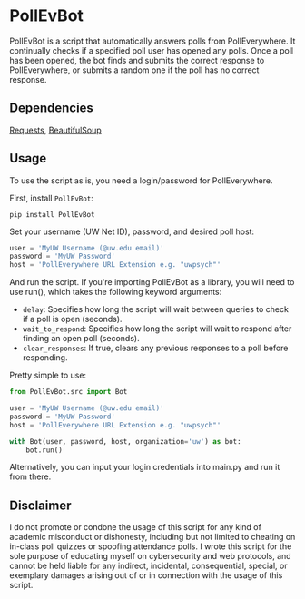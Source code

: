 # PollEvBot

PollEvBot is a script that automatically answers polls from PollEverywhere. It continually checks if a specified poll user has opened any polls. Once a poll has been opened, the bot finds and submits the correct response to PollEverywhere, or submits a random one if the poll has no correct response.

## Dependencies

[Requests](https://github.com/requests/requests), [BeautifulSoup](https://github.com/waylan/beautifulsoup)

## Usage

To use the script as is, you need a login/password for PollEverywhere.

First, install `PollEvBot`:
```
pip install PollEvBot
```

Set your username (UW Net ID), password, and desired poll host:
```python
user = 'MyUW Username (@uw.edu email)'
password = 'MyUW Password'
host = 'PollEverywhere URL Extension e.g. "uwpsych"'
```

And run the script. If you're importing PollEvBot as a library, you will need to use run(), which takes the following keyword arguments:
 * `delay`: Specifies how long the script will wait between queries to check if a poll is open (seconds).
 * `wait_to_respond`: Specifies how long the script will wait to respond after finding an open poll (seconds).
 * `clear_responses`: If true, clears any previous responses to a poll before responding.
  
Pretty simple to use:
```python
from PollEvBot.src import Bot

user = 'MyUW Username (@uw.edu email)'
password = 'MyUW Password'
host = 'PollEverywhere URL Extension e.g. "uwpsych"'

with Bot(user, password, host, organization='uw') as bot:
    bot.run()
```
Alternatively, you can input your login credentials into main.py and run it from there.

## Disclaimer

I do not promote or condone the usage of this script for any kind of academic misconduct or dishonesty, including but not limited to cheating on in-class poll quizzes or spoofing attendance polls. I wrote this script for the sole purpose of educating myself on cybersecurity and web protocols, and cannot be held liable for any indirect, incidental, consequential, special, or exemplary damages arising out of or in connection with the usage of this script.
